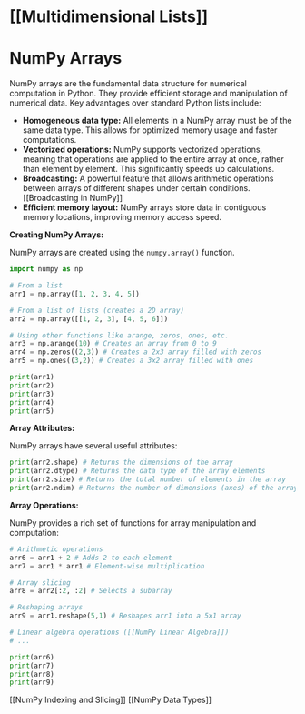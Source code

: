 # [[Multidimensional Lists]]
# NumPy Arrays

NumPy arrays are the fundamental data structure for numerical computation in Python.  They provide efficient storage and manipulation of numerical data.  Key advantages over standard Python lists include:

* **Homogeneous data type:** All elements in a NumPy array must be of the same data type. This allows for optimized memory usage and faster computations.
* **Vectorized operations:** NumPy supports vectorized operations, meaning that operations are applied to the entire array at once, rather than element by element. This significantly speeds up calculations.
* **Broadcasting:**  A powerful feature that allows arithmetic operations between arrays of different shapes under certain conditions. [[Broadcasting in NumPy]]
* **Efficient memory layout:** NumPy arrays store data in contiguous memory locations, improving memory access speed.


**Creating NumPy Arrays:**

NumPy arrays are created using the `numpy.array()` function.

```python
import numpy as np

# From a list
arr1 = np.array([1, 2, 3, 4, 5]) 

# From a list of lists (creates a 2D array)
arr2 = np.array([[1, 2, 3], [4, 5, 6]])

# Using other functions like arange, zeros, ones, etc.
arr3 = np.arange(10) # Creates an array from 0 to 9
arr4 = np.zeros((2,3)) # Creates a 2x3 array filled with zeros
arr5 = np.ones((3,2)) # Creates a 3x2 array filled with ones

print(arr1)
print(arr2)
print(arr3)
print(arr4)
print(arr5)
```

**Array Attributes:**

NumPy arrays have several useful attributes:

```python
print(arr2.shape) # Returns the dimensions of the array
print(arr2.dtype) # Returns the data type of the array elements
print(arr2.size) # Returns the total number of elements in the array
print(arr2.ndim) # Returns the number of dimensions (axes) of the array
```

**Array Operations:**

NumPy provides a rich set of functions for array manipulation and computation:

```python
# Arithmetic operations
arr6 = arr1 + 2 # Adds 2 to each element
arr7 = arr1 * arr1 # Element-wise multiplication

# Array slicing
arr8 = arr2[:2, :2] # Selects a subarray

# Reshaping arrays
arr9 = arr1.reshape(5,1) # Reshapes arr1 into a 5x1 array

# Linear algebra operations ([[NumPy Linear Algebra]])
# ...

print(arr6)
print(arr7)
print(arr8)
print(arr9)
```


[[NumPy Indexing and Slicing]]
[[NumPy Data Types]]


